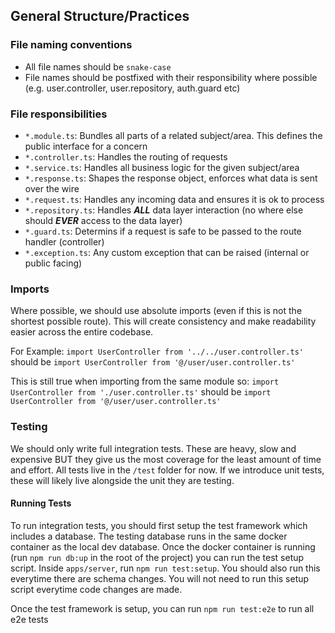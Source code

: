 
## General Structure/Practices
### File naming conventions
- All file names should be `snake-case` 
- File names should be postfixed with their responsibility where possible (e.g. user.controller, user.repository, auth.guard etc)

### File responsibilities
- `*.module.ts`: Bundles all parts of a related subject/area. This defines the public interface for a concern
- `*.controller.ts`: Handles the routing of requests 
- `*.service.ts`: Handles all business logic for the given subject/area
- `*.response.ts`: Shapes the response object, enforces what data is sent over the wire
- `*.request.ts`: Handles any incoming data and ensures it is ok to process
- `*.repository.ts`: Handles ***ALL*** data layer interaction (no where else should ***EVER*** access to the data layer)
- `*.guard.ts`: Determins if a request is safe to be passed to the route handler (controller)
- `*.exception.ts`: Any custom exception that can be raised (internal or public facing)

### Imports
Where possible, we should use absolute imports (even if this is not the shortest possible route). This will create consistency and make readability easier across the entire codebase. 

For Example: 
`import UserController from '../../user.controller.ts'` 
should be 
`import UserController from '@/user/user.controller.ts'`

This is still true when importing from the same module so:
`import UserController from './user.controller.ts'` 
should be 
`import UserController from '@/user/user.controller.ts'`

### Testing
We should only write full integration tests. These are heavy, slow and expensive BUT they give us the most coverage for the least amount of time and effort. All tests live in the `/test` folder for now. If we introduce unit tests, these will likely live alongside the unit they are testing. 

#### Running Tests
To run integration tests, you should first setup the test framework which includes a database. The testing database runs in the same docker container as the local dev database. Once the docker container is running (run `npm run db:up` in the root of the project) you can run the test setup script. Inside `apps/server`, run `npm run test:setup`. You should also run this everytime there are schema changes. You will not need to run this setup script everytime code changes are made.

Once the test framework is setup, you can run `npm run test:e2e` to run all e2e tests